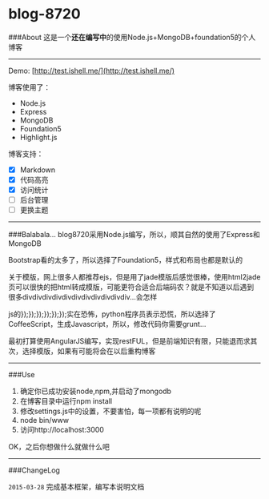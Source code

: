 # blog-8720

###About
这是一个**还在编写中**的使用Node.js+MongoDB+foundation5的个人博客

---
Demo: [http://test.ishell.me/](http://test.ishell.me/) 

博客使用了：

- Node.js
- Express
- MongoDB
- Foundation5
- Highlight.js

博客支持：
- [x] Markdown
- [x] 代码高亮
- [x] 访问统计
- [ ] 后台管理
- [ ] 更换主题

---

###Balabala...
blog8720采用Node.js编写，所以，顺其自然的使用了Express和MongoDB

Bootstrap看的太多了，所以选择了Foundation5，样式和布局也都是默认的

关于模版，网上很多人都推荐ejs，但是用了jade模版后感觉很棒，使用html2jade页可以很快的把html转成模版，可能更符合适合后端码农？就是不知道以后遇到很多divdivdivdivdivdivdivdivdivdivdiv...会怎样

js的});});});});});});实在恐怖，python程序员表示恐慌，所以选择了CoffeeScript，生成Javascript，所以，修改代码你需要grunt...

最初打算使用AngularJS编写，实现restFUL，但是前端知识有限，只能退而求其次，选择模版，如果有可能将会在以后重构博客

---

###Use

1. 确定你已成功安装node,npm,并启动了mongodb
2. 在博客目录中运行npm install
3. 修改settings.js中的设置，不要害怕，每一项都有说明的呢
4. node bin/www
5. 访问http://localhost:3000

OK，之后你想做什么就做什么吧

---

###ChangeLog

`2015-03-28` 完成基本框架，编写本说明文档
